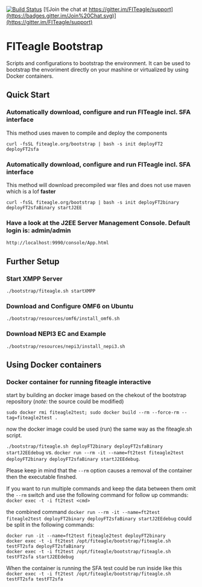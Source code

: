 [![Build Status](https://travis-ci.org/FITeagle/bootstrap.svg?branch=master)](https://travis-ci.org/FITeagle/bootstrap)
[![Join the chat at https://gitter.im/FITeagle/support](https://badges.gitter.im/Join%20Chat.svg)](https://gitter.im/FITeagle/support)

# FITeagle Bootstrap

Scripts and configurations to bootstrap the environment.
It can be used to bootstrap the envoriment directly on your mashine or virtualized by using Docker containers.

## Quick Start

### Automatically download, configure and run FITeagle incl. SFA interface
This method uses maven to compile and deploy the components
```
curl -fsSL fiteagle.org/bootstrap | bash -s init deployFT2 deployFT2sfa
```

### Automatically download, configure and run FITeagle incl. SFA interface
This method will download precompiled war files and does not use maven which is a lof **faster**
```
curl -fsSL fiteagle.org/bootstrap | bash -s init deployFT2binary deployFT2sfaBinary startJ2EE
```

### Have a look at the J2EE Server Management Console. Default login is: admin/admin
```
http://localhost:9990/console/App.html
```

## Further Setup

### Start XMPP Server
```
./bootstrap/fiteagle.sh startXMPP
```

### Download and Configure OMF6 on Ubuntu
```
./bootstrap/resources/omf6/install_omf6.sh 
```

### Download NEPI3 EC and Example
```
./bootstrap/resources/nepi3/install_nepi3.sh 
```

## Using Docker containers

### Docker container for running fiteagle interactive

start by building an docker image based on the chekout of the bootstrap repository (_note:_ the source could be modified)
```
sudo docker rmi fiteagle2test; sudo docker build --rm --force-rm --tag=fiteagle2test .
```
now the docker image could be used (run) the same way as the fiteagle.sh script. 

```./bootstrap/fiteagle.sh deployFT2binary deployFT2sfaBinary startJ2EEdebug``` vs. ```docker run --rm -it --name=ft2test fiteagle2test deployFT2binary deployFT2sfaBinary startJ2EEdebug```.

Please keep in mind that the ```--rm``` option causes a removal of the container then the executable finshed.

If you want to run multiple commands and keep the data between them omit the ```--rm``` switch and use the following command for follow up commands: ```docker exec -t -i ft2test <cmd>```

the combined command ```docker run --rm -it --name=ft2test fiteagle2test deployFT2binary deployFT2sfaBinary startJ2EEdebug``` could be split in the following commands:
```shell
docker run -it --name=ft2test fiteagle2test deployFT2binary
docker exec -t -i ft2test /opt/fiteagle/bootstrap/fiteagle.sh testFT2sfa deployFT2sfaBinary 
docker exec -t -i ft2test /opt/fiteagle/bootstrap/fiteagle.sh testFT2sfa startJ2EEdebug
```
When the container is running the SFA test could be run inside like this ``` docker exec -t -i ft2test /opt/fiteagle/bootstrap/fiteagle.sh testFT2sfa testFT2sfa```
